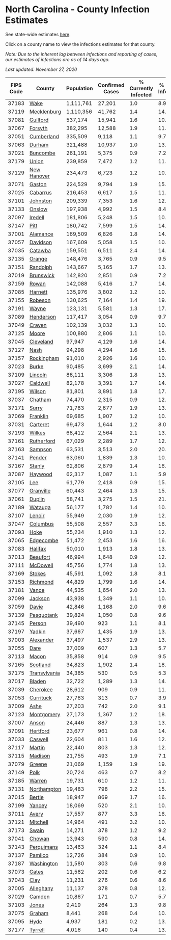 # North Carolina - County Infection Estimates

See state-wide estimates [here](/infections/us-nc).

Click on a county name to view the infections estimates for that county.

*Note: Due to the inherent lag between infections and reporting of cases, our estimates of infections are as of 14 days ago.*

*Last updated: November 27, 2020*

|   FIPS Code |                       County |   Population |   Confirmed Cases |   % Currently Infected |   % Total Infected |
|-------------|------------------------------|--------------|-------------------|------------------------|--------------------|
|       37183 |                 [Wake](wake) |    1,111,761 |            27,201 |                    1.0 |                8.9 |
|       37119 |   [Mecklenburg](mecklenburg) |    1,110,356 |            41,762 |                    1.4 |               14.1 |
|       37081 |         [Guilford](guilford) |      537,174 |            15,941 |                    1.6 |               10.5 |
|       37067 |           [Forsyth](forsyth) |      382,295 |            12,588 |                    1.9 |               11.8 |
|       37051 |     [Cumberland](cumberland) |      335,509 |             9,118 |                    1.1 |                9.7 |
|       37063 |             [Durham](durham) |      321,488 |            10,937 |                    1.0 |               13.2 |
|       37021 |         [Buncombe](buncombe) |      261,191 |             5,375 |                    0.9 |                7.2 |
|       37179 |               [Union](union) |      239,859 |             7,472 |                    1.2 |               11.3 |
|       37129 |   [New Hanover](new-hanover) |      234,473 |             6,723 |                    1.2 |               10.2 |
|       37071 |             [Gaston](gaston) |      224,529 |             9,794 |                    1.9 |               15.3 |
|       37025 |         [Cabarrus](cabarrus) |      216,453 |             6,617 |                    1.5 |               11.0 |
|       37101 |         [Johnston](johnston) |      209,339 |             7,353 |                    1.6 |               12.7 |
|       37133 |             [Onslow](onslow) |      197,938 |             4,992 |                    1.5 |                8.4 |
|       37097 |           [Iredell](iredell) |      181,806 |             5,248 |                    1.5 |               10.2 |
|       37147 |                 [Pitt](pitt) |      180,742 |             7,599 |                    1.5 |               14.7 |
|       37001 |         [Alamance](alamance) |      169,509 |             6,826 |                    1.8 |               14.2 |
|       37057 |         [Davidson](davidson) |      167,609 |             5,058 |                    1.5 |               10.7 |
|       37035 |           [Catawba](catawba) |      159,551 |             6,511 |                    2.4 |               14.1 |
|       37135 |             [Orange](orange) |      148,476 |             3,765 |                    0.9 |                9.5 |
|       37151 |         [Randolph](randolph) |      143,667 |             5,165 |                    1.7 |               13.0 |
|       37019 |       [Brunswick](brunswick) |      142,820 |             2,851 |                    0.9 |                7.2 |
|       37159 |               [Rowan](rowan) |      142,088 |             5,416 |                    1.7 |               14.1 |
|       37085 |           [Harnett](harnett) |      135,976 |             3,802 |                    1.2 |               10.0 |
|       37155 |           [Robeson](robeson) |      130,625 |             7,164 |                    1.4 |               19.9 |
|       37191 |               [Wayne](wayne) |      123,131 |             5,581 |                    1.3 |               17.5 |
|       37089 |       [Henderson](henderson) |      117,417 |             3,054 |                    0.9 |                9.7 |
|       37049 |             [Craven](craven) |      102,139 |             3,032 |                    1.3 |               10.2 |
|       37125 |               [Moore](moore) |      100,880 |             2,806 |                    1.1 |               10.0 |
|       37045 |       [Cleveland](cleveland) |       97,947 |             4,129 |                    1.6 |               14.5 |
|       37127 |                 [Nash](nash) |       94,298 |             4,294 |                    1.6 |               15.9 |
|       37157 |     [Rockingham](rockingham) |       91,010 |             2,926 |                    1.6 |               10.7 |
|       37023 |               [Burke](burke) |       90,485 |             3,699 |                    2.1 |               14.8 |
|       37109 |           [Lincoln](lincoln) |       86,111 |             3,306 |                    1.8 |               13.0 |
|       37027 |         [Caldwell](caldwell) |       82,178 |             3,391 |                    1.7 |               14.4 |
|       37195 |             [Wilson](wilson) |       81,801 |             3,891 |                    1.8 |               17.2 |
|       37037 |           [Chatham](chatham) |       74,470 |             2,315 |                    0.9 |               12.5 |
|       37171 |               [Surry](surry) |       71,783 |             2,677 |                    1.9 |               13.1 |
|       37069 |         [Franklin](franklin) |       69,685 |             1,907 |                    1.2 |               10.0 |
|       37031 |         [Carteret](carteret) |       69,473 |             1,644 |                    1.2 |                8.0 |
|       37193 |             [Wilkes](wilkes) |       68,412 |             2,564 |                    2.1 |               13.5 |
|       37161 |     [Rutherford](rutherford) |       67,029 |             2,289 |                    1.7 |               12.1 |
|       37163 |           [Sampson](sampson) |       63,531 |             3,513 |                    2.0 |               20.4 |
|       37141 |             [Pender](pender) |       63,060 |             1,839 |                    1.3 |               10.2 |
|       37167 |             [Stanly](stanly) |       62,806 |             2,879 |                    1.4 |               16.3 |
|       37087 |           [Haywood](haywood) |       62,317 |             1,087 |                    1.1 |                5.9 |
|       37105 |                   [Lee](lee) |       61,779 |             2,418 |                    0.9 |               15.0 |
|       37077 |       [Granville](granville) |       60,443 |             2,464 |                    1.3 |               15.5 |
|       37061 |             [Duplin](duplin) |       58,741 |             3,275 |                    1.5 |               21.8 |
|       37189 |           [Watauga](watauga) |       56,177 |             1,782 |                    1.4 |               10.7 |
|       37107 |             [Lenoir](lenoir) |       55,949 |             2,030 |                    1.9 |               12.8 |
|       37047 |         [Columbus](columbus) |       55,508 |             2,557 |                    3.3 |               16.6 |
|       37093 |                 [Hoke](hoke) |       55,234 |             1,910 |                    1.3 |               12.6 |
|       37065 |       [Edgecombe](edgecombe) |       51,472 |             2,453 |                    1.6 |               16.9 |
|       37083 |           [Halifax](halifax) |       50,010 |             1,913 |                    1.8 |               13.7 |
|       37013 |         [Beaufort](beaufort) |       46,994 |             1,648 |                    0.9 |               12.1 |
|       37111 |         [McDowell](mcdowell) |       45,756 |             1,774 |                    1.8 |               13.6 |
|       37169 |             [Stokes](stokes) |       45,591 |             1,092 |                    1.8 |                8.1 |
|       37153 |         [Richmond](richmond) |       44,829 |             1,799 |                    1.6 |               14.2 |
|       37181 |               [Vance](vance) |       44,535 |             1,654 |                    2.0 |               13.8 |
|       37099 |           [Jackson](jackson) |       43,938 |             1,349 |                    1.1 |               10.8 |
|       37059 |               [Davie](davie) |       42,846 |             1,168 |                    2.0 |                9.6 |
|       37139 |     [Pasquotank](pasquotank) |       39,824 |             1,050 |                    0.8 |                9.6 |
|       37145 |             [Person](person) |       39,490 |               923 |                    1.1 |                8.1 |
|       37197 |             [Yadkin](yadkin) |       37,667 |             1,435 |                    1.9 |               13.5 |
|       37003 |       [Alexander](alexander) |       37,497 |             1,537 |                    2.9 |               13.5 |
|       37055 |                 [Dare](dare) |       37,009 |               607 |                    1.3 |                5.7 |
|       37113 |               [Macon](macon) |       35,858 |               914 |                    0.9 |                9.5 |
|       37165 |         [Scotland](scotland) |       34,823 |             1,902 |                    1.4 |               18.8 |
|       37175 | [Transylvania](transylvania) |       34,385 |               530 |                    0.5 |                5.3 |
|       37017 |             [Bladen](bladen) |       32,722 |             1,289 |                    1.3 |               14.6 |
|       37039 |         [Cherokee](cherokee) |       28,612 |               909 |                    0.9 |               11.3 |
|       37053 |       [Currituck](currituck) |       27,763 |               313 |                    0.7 |                3.9 |
|       37009 |                 [Ashe](ashe) |       27,203 |               742 |                    2.0 |                9.1 |
|       37123 |     [Montgomery](montgomery) |       27,173 |             1,367 |                    1.2 |               18.7 |
|       37007 |               [Anson](anson) |       24,446 |               887 |                    1.3 |               13.1 |
|       37091 |         [Hertford](hertford) |       23,677 |               961 |                    0.8 |               14.8 |
|       37033 |           [Caswell](caswell) |       22,604 |               811 |                    1.6 |               12.5 |
|       37117 |             [Martin](martin) |       22,440 |               803 |                    1.3 |               12.7 |
|       37115 |           [Madison](madison) |       21,755 |               493 |                    1.9 |                7.1 |
|       37079 |             [Greene](greene) |       21,069 |             1,159 |                    1.9 |               19.5 |
|       37149 |                 [Polk](polk) |       20,724 |               463 |                    0.7 |                8.2 |
|       37185 |             [Warren](warren) |       19,731 |               610 |                    1.2 |               11.2 |
|       37131 |   [Northampton](northampton) |       19,483 |               798 |                    2.2 |               15.1 |
|       37015 |             [Bertie](bertie) |       18,947 |               869 |                    1.7 |               16.8 |
|       37199 |             [Yancey](yancey) |       18,069 |               520 |                    2.1 |               10.0 |
|       37011 |               [Avery](avery) |       17,557 |               877 |                    3.3 |               16.6 |
|       37121 |         [Mitchell](mitchell) |       14,964 |               491 |                    3.2 |               10.9 |
|       37173 |               [Swain](swain) |       14,271 |               378 |                    1.2 |                9.2 |
|       37041 |             [Chowan](chowan) |       13,943 |               590 |                    0.8 |               14.7 |
|       37143 |     [Perquimans](perquimans) |       13,463 |               324 |                    1.1 |                8.4 |
|       37137 |           [Pamlico](pamlico) |       12,726 |               384 |                    0.9 |               10.4 |
|       37187 |     [Washington](washington) |       11,580 |               303 |                    0.6 |                9.8 |
|       37073 |               [Gates](gates) |       11,562 |               202 |                    0.6 |                6.2 |
|       37043 |                 [Clay](clay) |       11,231 |               276 |                    0.6 |                8.6 |
|       37005 |       [Alleghany](alleghany) |       11,137 |               378 |                    0.8 |               12.1 |
|       37029 |             [Camden](camden) |       10,867 |               171 |                    0.7 |                5.7 |
|       37103 |               [Jones](jones) |        9,419 |               264 |                    1.3 |                9.8 |
|       37075 |             [Graham](graham) |        8,441 |               268 |                    0.4 |               10.8 |
|       37095 |                 [Hyde](hyde) |        4,937 |               181 |                    0.2 |               13.1 |
|       37177 |           [Tyrrell](tyrrell) |        4,016 |               140 |                    0.4 |               13.4 |